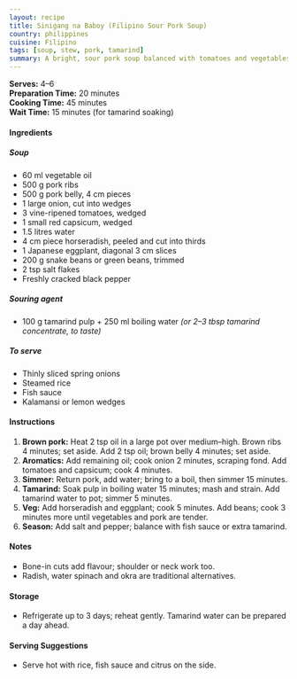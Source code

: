 ```yaml
---
layout: recipe
title: Sinigang na Baboy (Filipino Sour Pork Soup)
country: philippines
cuisine: Filipino
tags: [soup, stew, pork, tamarind]
summary: A bright, sour pork soup balanced with tomatoes and vegetables — classic Filipino comfort food.
---
```

<div class="recipe-meta">
  <strong>Serves:</strong> 4–6<br>
  <strong>Preparation Time:</strong> 20 minutes<br>
  <strong>Cooking Time:</strong> 45 minutes<br>
  <strong>Wait Time:</strong> 15 minutes (for tamarind soaking)<br>
</div>

<h4>Ingredients</h4>
<h5>Soup</h5>
<ul>
<li>60 ml vegetable oil</li>
<li>500 g pork ribs</li>
<li>500 g pork belly, 4 cm pieces</li>
<li>1 large onion, cut into wedges</li>
<li>3 vine-ripened tomatoes, wedged</li>
<li>1 small red capsicum, wedged</li>
<li>1.5 litres water</li>
<li>4 cm piece horseradish, peeled and cut into thirds</li>
<li>1 Japanese eggplant, diagonal 3 cm slices</li>
<li>200 g snake beans or green beans, trimmed</li>
<li>2 tsp salt flakes</li>
<li>Freshly cracked black pepper</li>
</ul>
<h5>Souring agent</h5>
<ul>
<li>100 g tamarind pulp + 250 ml boiling water <em>(or 2–3 tbsp tamarind concentrate, to taste)</em></li>
</ul>
<h5>To serve</h5>
<ul>
<li>Thinly sliced spring onions</li>
<li>Steamed rice</li>
<li>Fish sauce</li>
<li>Kalamansi or lemon wedges</li>
</ul>

<h4>Instructions</h4>
<ol>
<li><strong>Brown pork:</strong> Heat 2 tsp oil in a large pot over medium–high. Brown ribs 4 minutes; set aside. Add 2 tsp oil; brown belly 4 minutes; set aside.</li>
<li><strong>Aromatics:</strong> Add remaining oil; cook onion 2 minutes, scraping fond. Add tomatoes and capsicum; cook 4 minutes.</li>
<li><strong>Simmer:</strong> Return pork, add water; bring to a boil, then simmer 15 minutes.</li>
<li><strong>Tamarind:</strong> Soak pulp in boiling water 15 minutes; mash and strain. Add tamarind water to pot; simmer 5 minutes.</li>
<li><strong>Veg:</strong> Add horseradish and eggplant; cook 5 minutes. Add beans; cook 3 minutes more until vegetables and pork are tender.</li>
<li><strong>Season:</strong> Add salt and pepper; balance with fish sauce or extra tamarind.</li>
</ol>

<h4>Notes</h4>
<ul>
<li>Bone-in cuts add flavour; shoulder or neck work too.</li>
<li>Radish, water spinach and okra are traditional alternatives.</li>
</ul>

<h4>Storage</h4>
<ul>
<li>Refrigerate up to 3 days; reheat gently. Tamarind water can be prepared a day ahead.</li>
</ul>

<h4>Serving Suggestions</h4>
<ul>
<li>Serve hot with rice, fish sauce and citrus on the side.</li>
</ul>
